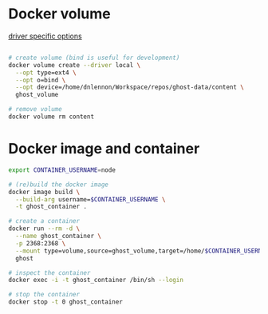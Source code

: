 
Docker volume
====

[driver specific options](https://docs.docker.com/reference/cli/docker/volume/create/#opt)

```bash

# create volume (bind is useful for development)
docker volume create --driver local \
  --opt type=ext4 \
  --opt o=bind \
  --opt device=/home/dnlennon/Workspace/repos/ghost-data/content \
  ghost_volume

# remove volume
docker volume rm content

```

Docker image and container
====

```bash
export CONTAINER_USERNAME=node

# (re)build the docker image
docker image build \
  --build-arg username=$CONTAINER_USERNAME \
  -t ghost_container .

# create a container
docker run --rm -d \
  --name ghost_container \
  -p 2368:2368 \
  --mount type=volume,source=ghost_volume,target=/home/$CONTAINER_USERNAME/server/content \
  ghost

# inspect the container
docker exec -i -t ghost_container /bin/sh --login 

# stop the container 
docker stop -t 0 ghost_container
```

